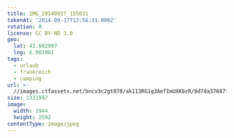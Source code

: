```yaml
---
title: IMG_20140917_155631
takenAt: '2014-09-17T13:56:31.000Z'
rotation: 0
license: CC BY-ND 3.0
geo:
  lat: 43.602997
  lng: 6.901961
tags:
  - urlaub
  - frankreich
  - camping
url: >-
  //images.ctfassets.net/bncv3c2gt878/ak113RG1q3AefImUXKbzR/8d7da37687fa0f38d45e393c1c005142/img_20140917_155631_27697115463_o
size: 1331997
image:
  width: 1944
  height: 2592
contentType: image/jpeg
---
```


